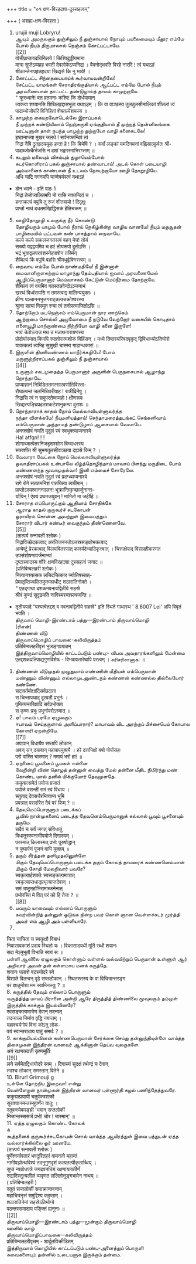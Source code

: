 +++
title = "०१ क्षण-विरहदशा-दुस्सहत्वम्"

+++
( असह्य-क्षण-विरहता )   
1. urujii muji Lobryru!   
ஆயும் அமருலகும் துஞ்சிலும் நீ துஞ்சாயால் நோயும் பயலைமையும் மீதூர எம்மே போல் நீயும் திருமாலால் நெஞ்சம் கோட்பட்டாயே.   
[[2]]  
वोचीप्राप्तावदधिनिलये ! किश्विदुड्डीयमाना   
मात्रा सुप्तेऽप्यहह भवती देवलोकेऽप्यनिद्रा । वैवनोद्भवति विरहे नारदि ! त्वं यथाऽहं   
श्रीकान्तेनापहृतहृदया खिद्यसे कि नु भव्ये! ।   
2. கோட்பட்ட சிந்தையையாய்க் கூர்வாயவன்றிலே!   
சேட்பட்ட யாமங்கள் சேராதிரங்குதியால் ஆட்பட்ட எம்மே போல் நீயும் அரவணையான் தாட்பட்ட தண்டுழாய்த் தாமம் காமுற்றாயே.   
" क्रूरध्वाने! बत हतमनाः कश्वि! कि दोर्धयामान्   
त्यक्त्वा शय्यामसि शिथिलहृद्दासभूता यथाऽहम् । कि वा वाञ्छस्य तुलतुलसीमालिकां शीतलां त्वं   
पादाम्भोजोपरि विनिहितां शेषतल्पेशयस्य ॥   
3. காமுற்ற கையறவோடெல்லே இராப்பகல்   
நீ முற்றக் கண்டுயிலாய் நெஞ்சுருகி ஏங்குதியால் தீ முற்றத் தென்னிலங்கை ஊட்டினான் தாள் நயந்த யாமுற்ற துற்றாயோ வாழி கனைகடலே!   
इष्टानाप्त्या मुखर जलधे ! सर्वनक्तन्दिवं त्वं   
निद्रां नैषि द्रुतहृदययुक् हन्त! हे ! कि बिभेषि ? । सर्वां लङ्कां यमदिगयनां वह्निसात्कुर्वतः श्री-   
पादाब्जोत्कैर्भजसि न दशां भद्रमस्माभिराप्ताम् ॥   
4. கடலும் மலையும் விசும்பும் துழாயெம்போல்   
சுடர்கொளிராப் பகல் துஞ்சாயால் தண்வாடாய்! அடல் கொள் படையாழி அம்மானைக் காண்பான் நீ உடலம் நோயுற்றாயோ ஊழி தோறூழியே.   
अधि चाद्रि गगनमपि चान्वेषयंस्त्वं यथाऽहं   
* दोन ध्वाने - इति पाठः 1   
निद्रां तेजोज्वलितमपि नो यासि नक्तन्दिवं च ।   
हन्ताकल्पं वपुषि तु रुजं शीतवायो ! दिदृक्षुः   
प्राप्तो नाथं दधतमरिहृद्धिंसकं हेतिचक्रम् ॥   
5. ஊழிதோறூழி உலகுக்கு நீர் கொண்டு   
தோழியரும் யாமும் போல் நீராய் நெகிழ்கின்ற வாழிய வானமே! நீயும் மதுசூதன்   
பாழிமையில் பட்டவன் கண் பாசத்தால் நைவாயே.   
कल्पे कल्पे सकलजगतस्त्वं वहन् मेघ! तोयं   
सख्यो यद्वद्वयमिव च हा! तोयरूपो द्रुतोऽसि ।   
भद्रं भूयाद्वलपरवशस्नेहपाशेन तस्मिन्   
शैथिल्यं किं वपुषि वहसि श्रीमधुद्वेषिणस्त्वम् ॥   
6. நைவாய எம்மே போல் நாண்மதியே! நீ இன்னாள்   
மைவானிருளகற்றாய் மாழாந்து தேம்புதியால் ஐவாய் அரவணைமேல் ஆழிப்பெருமானார் மெய்வாசகம் கேட்டுன் மெய்நீர்மை தோற்றாயே.   
शैथिल्यं त्वं वयमिव गतस्तन्नवेन्दोऽञ्जनाभं   
खस्थं विध्वंसयसि न तमस्त्वद्य मालिन्ययुक्तः ।   
क्षीणः पञ्चाननभुजगराट्तल्पचक्रोश्वरस्य   
श्रुत्वा सत्यां गिरमुत रुचा त्वं तनोस्त्याजितोऽसि ॥   
7. தோற்றோம் மடநெஞ்சம் எம்பெருமான் நார ணற்கெம்   
ஆற்றாமை சொல்லி அழுவோமை நீ நடுவே வேற்றோர் வகையில் கொடிதாய் எனையூழி மாற்றாண்மை நிற்றியோ வாழி கனை இருளே!   
भव्यं चेतोऽत्यज मथ च मन्नाथनारायणस्य   
प्रोदोर्यास्मात् किमपि रुदतोरात्मशोकं विहिंसन् । मध्ये तिष्ठस्यरिवदपृकृद् द्विविधाभ्योऽतिघोरो   
यावत्कल्पं त्वभिह सुसुखी चास्स्व गाढान्धकार! ॥   
8. இருளின் திணிவண்ணம் மாநீர்க்கழியே! போய்   
மருளுற்றிராப்பகல் துஞ்சிலும் நீ துஞ்சாயால்   
[[4]]  
உருளும் சகடமுதைத்த பெருமானார் அருளின் பெருநசையால் ஆழாந்து நொந்தாயே.   
प्राप्याज्ञानं निबिडिततमस्सारवर्णातिविस्ता-   
रौघात्यन्तं जलनिधिपरीवाह ! रात्रीदिनेषु ।   
निद्रासि त्वं न समुपरतेष्वप्यहो ! क्षीणरूपः   
खिद्यस्यङ्घ्रिप्रहतशकटेशानुकम्पा दुराशः ॥   
9. நொந்தாராக் காதல் நோய் மெல்லாவியுள்ளுலர்த்த   
நந்தா விளக்கமே! நீயுமளியத்தாய்! செந்தாமரைத்தடங்கட் செங்கனிவாய் எம்பெருமான் அந்தாமத் தண்டுழாய் ஆசையால் வேவாயே.   
अन्तश्शोषं नयति मृदुलं स्वं स्वभुक्त्याप्यनाश्ये   
Ha! atfqn! ! !   
शोणाब्जात्पेतरनिजदृशश्शोण बिम्बाधरस्य   
स्त्रक्शीत श्री सुभगतुलसीवाञ्छया दह्यसे किम् ? ।   
10. வேவாரா வேட்கை நோய் மெல்லாவியுள்ளுலர்த்த   
ஒவாதிராப்பகல் உன்பாலே வீழ்த்தொழிந்தாய் மாவாய் பிளந்து மருதிடை போய் மண்ணளந்த மூவாமுதல்வா! இனி எம்மைச் சோரேலே.   
अन्तश्शोषं नयति मृदुलं स्वं प्रदग्ध्वाप्यनाश्ये   
रागे रोगे सततमनिशं पातयित्वा त्वयीमाम् ।   
प्राप्तोऽस्यश्वाननदलन! भूक्रान्तिकृच्छार्जुनान्त-   
र्यायिन् ! ऐक्यं प्रथमजयुवन् ! मामितो मा जहीहि ॥   
11. சோராத எப்பொருட்கும் ஆதியாம் சோதிக்கே   
ஆராத காதல் குருகூர்ச் சடகோபன்   
ஓராயிரம் சொன்ன அவற்றுள் இவைபத்தும்   
சோரார் விடார் கண்டீர் வைகுந்தம் திண்ணெனவே.   
[[5]]  
(तात्पर्य रत्नावली श्लोकः )   
निद्राविच्छेदकत्वाद् अरतिजननतोऽजस्रसङ्क्षोभकत्वाद्   
अन्वेष्टुं प्रेरकत्वाद् विलयवितरणात् कार्श्यदेन्यादिकृत्त्वात् । चित्ताक्षेपाद् विसञ्ज्ञीकरणत उपसंशोषणावर्जनाभ्यां   
दृष्टास्वादस्य शौरेः क्षणविरहदशा दुस्सहत्वं जगाद ॥   
(प्रतिबिम्बलहरी श्लोकः )   
नित्यानश्यत्सक लचिदचित्कार ज्योतिषस्तत्-   
प्रेमातृप्तिज्वलितकुरुकाधीट् शठारातिनोक्ते ।   
" एतद्गाथा दशकमवनावद्वितीये सहस्रे   
श्रीवं कुण्ठं सुदृढमति नाविस्मरन्तस्त्यजन्ति ॥   
* तृतीयपादे “पश्यत्वेतद्दश् व मवनावद्वितीये सहस्रे" इति स्थिते गाथास्थ ' 8.6007 Lei' अपि विवृतं भवति ।   
திருவாய் மொழி-இரண்டாம் பத்து—இரண்டாம் திருவாய்மொழி   
(ரிஎன்)   
திண்ணன் வீடு   
திருவாய்மொழிப் பாவகை:-கலிவிருத்தம்   
प्रतिबिम्बलहरीवृत्तं भुजङ्गप्रयातम्   
இத்திருவாய்மொழியில் காட்டப்படும் பண்பு:- விபவ அவதாரங்களிலும் மேன்மை एतद्दशकप्रतिपाद्यगुणविशेषः - विभवावतारेष्वपि परत्वम् । சரிசரிசானாக: ॥   


1. திண்ணன் வீடுமுதல் முழுதுமாய் எண்ணின் மீதியன் எம்பெருமான்   
மண்ணும் விண்ணும் எல்லாமுடனுண்டநம் கண்ணன் கண்ணல்ல தில்லையோர் கண்ணே.   
सदावर्तमोक्षादिसर्वप्रदाता   
स चिन्तापथाद् दूरवर्ती प्रभुर्नः ।   
पृथिव्यन्तरिक्षादि सर्वप्रभोक्ता   
स कृष्णः प्रभुः प्रभुर्नापरोऽस्मात् ॥   
2. ஏ! பாவம் பரமே ஏழுலகும்   
ஈபாவம் செய்தருளால் அளிப்பாரார்? மாபாவம் விட அரற்குப் பிச்சைபெய் கோபால கோளரி ஏறன்றியே.   
[[7]]  
अपापान् विधायैष सप्तापि लोकान्   
अवन् सन् दयावान् महापापमुक्त्यै । हरे दत्तभिक्षो वषो गोर्पासहः   
परो वास्ति चास्मात् ? ममायं भरो हा! ॥   
3. ஏறனைப் பூவனைப் பூமகள் ஈன்னை   
வேறின்றி விண் தொழத் தன்னுள் வைத்து மேல் தன்னை மீதிட நிமிர்ந்து மண் கொண்ட மால் தனில் மிக்குமோர் தேவுமுளதே.   
ककुद्मत्समेतं पयोज प्रजातं   
पयोजे वसन्तीं समं स्वं विधाय ।   
स्तुताद् देवसधैरभिव्याप्य भूमि   
प्रपन्नात् परादस्ति दैवं परं किम् ? ॥   
4. தேவுமெப்பொருளும் படைக்கப்   
பூவில் நான்முகனைப் படைத்த தேவனெம்பெருமானுக் கல்லால் பூவும் பூசனையும் தகுமே.   
सदैवं च सर्वं जगत् संविधातुं   
विधातुस्स्वनाभीपयोजे दिगास्यम् ।   
परस्मात् किलास्मत् प्रभोः पूरुषोद्धान्   
न पुष्पार्पणं पूजनं वापि युक्तम् ॥   
5. தகும் சீர்த்தன் தனிமுதலினுள்ளே   
மிகும் தேவுமெப்பொருளும் படைக்க தகும் கோலத் தாமரைக் கண்ணனெம்மான் மிகும் சோதி மேலறிவார் யவரே?   
स्वकृत्यार्हशक्तेः स्वसङ्कल्पमात्रात्   
स्वकृत्याप्तधातृप्रभृत्याप्तदेवान् ।   
समं त्रष्टुमर्हाभिरामाब्जनेनात्   
प्रभोरस्ति मे वित् परं को हि तेजः ? ॥   
[[8]]  
6. யவரும் யாவையும் எல்லாப் பொருளும்   
கவர்வின்றித் தன்னுள் ஒடுங்க நின்ற பவர் கொள் ஞான வெள்ளச்சுடர் மூர்த்தி அவர் எம் ஆழி அம் பள்ளியாரே.   
7.   
चितां चाचितां च स्वकुक्षौ विबाधं   
निवासावकाशं प्रदाय स्थितो यः । विकासादयधी मूर्ति रब्धौ शयानः   
सदा मेऽनुभूतौ विभाति स्वयं सः ॥   
பள்ளி ஆலிலை ஏழுலகும் கொள்ளும் வள்ளல் வல்வயிற்றுப் பெருமான் உள்ளுள் ஆர் அறிவார் அவன் தன் கள்ளமாய மனக் கருத்தே.   
शयानः पलाशे वटस्योदरे स्वे   
विशाले वितन्वन् दृढे सप्तलोकान् । स्थितस्तस्य के वा विचित्रान्तरङ्ग   
परं ज्ञातुमीशा मम स्वामिनस्युः ? ॥   
8. கருத்தில் தேவும் எல்லாப் பொருளும்   
வருத்தித்த மாயப் பிரானை அன்றி ஆரே திருத்தித் திண்ணிலை மூவுலகும் தம்முள் இருத்திக் காக்கும் இயல்வினரே?   
स्वसङ्कल्पमात्रेण देवान् तदन्यत्   
तदन्यच्च निर्माय वृद्धि नयन्तम् ।   
महाश्चर्यगोपं विना कोऽनु लोक-   
वयं स्वान्तराधाय पातुं समर्थः ? ॥   
9. காக்குமியல்வினன் கண்ணபெருமான் சேர்க்கை செய்து தன்னுந்தியுள்ளே வாய்த்த திசைமுகன் இந்திரன் வானவர் ஆக்கினான் தெய்வ வுலகுகளே.   
अयं रक्षणकव्रती कृष्णमूर्तिः   
[[9]]  
लये सर्वमेतद्विधायोदरे स्वम् । दिगास्यं सुदक्षं तथेन्द्रं च देवान्   
तदश्च लोकान् समस्तान् वितेने ॥   
10. Birur! Grimouji g   
உள்ளே தோற்றிய இறைவா! என்று   
வெள்ளேறன் நான்முகன் இந்திரன் வானவர் புள்ளூர்தி கழல் பணிந்தேத்துவரே.   
ककुद्मत्प्रयायी चतुर्वक्त्रशक्रौ   
सुराश्वानमन्तस्सुपर्णेन यातुः ।   
स्तुवन्त्येवमङ्घ्री 'भवान् सप्तलोकीं   
निजान्तस्ससर्ज प्रभो! चोर ! चास्मान्' ॥   
11. ஏத்த ஏழுலகும் கொண்ட கோலக்   
க்   
கூத்தனைக் குருகூர்ச்சடகோபன் சொல் வாய்த்த ஆயிரத்துள் இவை பத்துடன் ஏத்த வல்லார்க்கில்லை ஓர் ஊனமே.   
(तात्पर्य रत्नावली श्लोकः )   
पूर्णेश्वर्यावतारं भवदुरितहरं वामनत्वे महान्तं   
नाभीपझोत्थविश्वं तदनुगुणदृशं कल्पतल्पीकृताब्धिय् ।   
सुप्तं न्यग्रोधपत्रे जगदवनधियं रक्षणायावतीर्णं   
रुद्रादिस्तुत्यलीलं व्यवृणत ललितोत्तुङ्गभावेन नाथय् ॥   
( प्रतिबिम्बलहरी )   
स्तुतं सप्तलोकीं समाक्रान्तवन्तम्   
महाचित्रनृत्तं समुद्दिश्य क्लृप्ताम् ।   
शठारातिनेमां सहस्रेऽतिभोग्ये   
पठन्तस्समादाय पङ्क्तिं ह्यनूनाः ॥   
[[2]]  
திருவாய்மொழி—இரண்டாம் பத்து—மூன்றாம் திருவாய்மொழி   
ஊனில் வாழ்   
திருவாய்மொழிப்பாவகை—கலிவிருத்தம்   
प्रतिबिम्बलहरीवृत्तम् - शार्दूलविक्रीडितम्   
இத்திருவாய் மொழியில் காட்டப்படும் பண்பு-அனைத்துப் பொருளி   
சுவைகளையும் தன்னில் உடையனாக இருக்கும் தன்மை.   